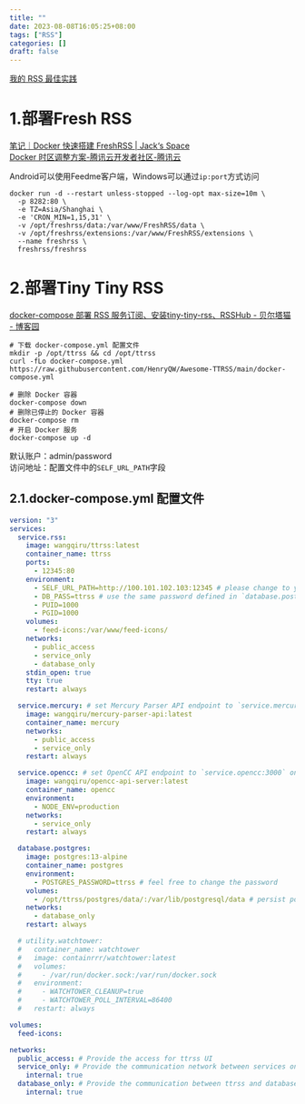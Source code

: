 ```yaml
---
title: ""
date: 2023-08-08T16:05:25+08:00
tags: ["RSS"]
categories: []
draft: false
---
```


[我的 RSS 最佳实践](https://slarker.me/rss-best-practices/)

# 1.部署Fresh RSS
[笔记｜Docker 快速搭建 FreshRSS | Jack‘s Space](https://veryjack.com/technique/docker-install-freshrss/)  
[Docker 时区调整方案-腾讯云开发者社区-腾讯云](https://cloud.tencent.com/developer/article/1626811)  

Android可以使用Feedme客户端，Windows可以通过`ip:port`方式访问  
```shell
docker run -d --restart unless-stopped --log-opt max-size=10m \
  -p 8282:80 \
  -e TZ=Asia/Shanghai \
  -e 'CRON_MIN=1,15,31' \
  -v /opt/freshrss/data:/var/www/FreshRSS/data \
  -v /opt/freshrss/extensions:/var/www/FreshRSS/extensions \
  --name freshrss \
  freshrss/freshrss
```

# 2.部署Tiny Tiny RSS
[docker-compose 部署 RSS 服务订阅、安装tiny-tiny-rss、RSSHub - 贝尔塔猫 - 博客园](https://www.cnblogs.com/CyLee/p/16159637.html)  
```shell
# 下载 docker-compose.yml 配置文件
mkdir -p /opt/ttrss && cd /opt/ttrss
curl -fLo docker-compose.yml https://raw.githubusercontent.com/HenryQW/Awesome-TTRSS/main/docker-compose.yml
```

```shell
# 删除 Docker 容器
docker-compose down
# 删除已停止的 Docker 容器
docker-compose rm
# 开启 Docker 服务
docker-compose up -d
```

默认账户：admin/password  
访问地址：配置文件中的`SELF_URL_PATH`字段  

## 2.1.docker-compose.yml 配置文件
```yaml
version: "3"
services:
  service.rss:
    image: wangqiru/ttrss:latest
    container_name: ttrss
    ports:
      - 12345:80
    environment:
      - SELF_URL_PATH=http://100.101.102.103:12345 # please change to your own domain
      - DB_PASS=ttrss # use the same password defined in `database.postgres`
      - PUID=1000
      - PGID=1000
    volumes:
      - feed-icons:/var/www/feed-icons/
    networks:
      - public_access
      - service_only
      - database_only
    stdin_open: true
    tty: true
    restart: always

  service.mercury: # set Mercury Parser API endpoint to `service.mercury:3000` on TTRSS plugin setting page
    image: wangqiru/mercury-parser-api:latest
    container_name: mercury
    networks:
      - public_access
      - service_only
    restart: always

  service.opencc: # set OpenCC API endpoint to `service.opencc:3000` on TTRSS plugin setting page
    image: wangqiru/opencc-api-server:latest
    container_name: opencc
    environment:
      - NODE_ENV=production
    networks:
      - service_only
    restart: always

  database.postgres:
    image: postgres:13-alpine
    container_name: postgres
    environment:
      - POSTGRES_PASSWORD=ttrss # feel free to change the password
    volumes:
      - /opt/ttrss/postgres/data/:/var/lib/postgresql/data # persist postgres data to ~/postgres/data/ on the host
    networks:
      - database_only
    restart: always

  # utility.watchtower:
  #   container_name: watchtower
  #   image: containrrr/watchtower:latest
  #   volumes:
  #     - /var/run/docker.sock:/var/run/docker.sock
  #   environment:
  #     - WATCHTOWER_CLEANUP=true
  #     - WATCHTOWER_POLL_INTERVAL=86400
  #   restart: always

volumes:
  feed-icons:

networks:
  public_access: # Provide the access for ttrss UI
  service_only: # Provide the communication network between services only
    internal: true
  database_only: # Provide the communication between ttrss and database only
    internal: true
```
